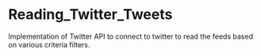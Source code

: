 # Reading_Twitter_Tweets

Implementation of Twitter API to connect to twitter to read the feeds based on various criteria filters.
